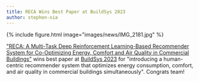 ```yaml
---
title: RECA Wins Best Paper at BuildSys 2023
author: stephen-xia
---
```


{%
  include figure.html
  image="images/news/IMG_2181.jpg"
%}

["RECA: A Multi-Task Deep Reinforcement Learning-Based Recommender System for Co-Optimizing Energy, Comfort and Air Quality in Commercial Buildings"](https://dl.acm.org/doi/abs/10.1145/3600100.3623735) wins best paper at [BuildSys 2023](https://buildsys.acm.org/2023/) for "introducing a human-centric recommender system that optimizes energy consumption, comfort, and air quality in commercial buildings simultaneously". Congrats team!
